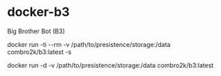 docker-b3
=========

Big Brother Bot (B3)

docker run -ti --rm -v /path/to/presistence/storage:/data combro2k/b3:latest -s

docker run -d -v /path/to/presistence/storage:/data combro2k/b3:latest
